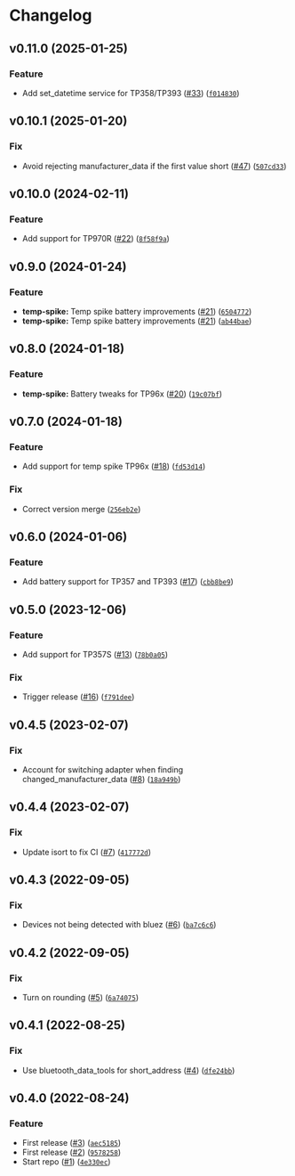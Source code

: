 # Changelog

<!--next-version-placeholder-->

## v0.11.0 (2025-01-25)

### Feature

* Add set_datetime service for TP358/TP393 ([#33](https://github.com/Bluetooth-Devices/thermopro-ble/issues/33)) ([`f014830`](https://github.com/Bluetooth-Devices/thermopro-ble/commit/f014830c1b637591235b2eb744756379338d3e3d))

## v0.10.1 (2025-01-20)

### Fix

* Avoid rejecting manufacturer_data if the first value short ([#47](https://github.com/Bluetooth-Devices/thermopro-ble/issues/47)) ([`507cd33`](https://github.com/Bluetooth-Devices/thermopro-ble/commit/507cd33b6733a5281696dec344b402ccee34b4ff))

## v0.10.0 (2024-02-11)

### Feature

* Add support for TP970R ([#22](https://github.com/Bluetooth-Devices/thermopro-ble/issues/22)) ([`8f58f9a`](https://github.com/Bluetooth-Devices/thermopro-ble/commit/8f58f9ad7646616e3ad974ae1dbd6b498c33fa75))

## v0.9.0 (2024-01-24)

### Feature

* **temp-spike:** Temp spike battery improvements ([#21](https://github.com/Bluetooth-Devices/thermopro-ble/issues/21)) ([`6504772`](https://github.com/Bluetooth-Devices/thermopro-ble/commit/6504772dc353bbb2bd4ed5958af41635a3479af6))
* **temp-spike:** Temp spike battery improvements ([#21](https://github.com/Bluetooth-Devices/thermopro-ble/issues/21)) ([`ab44bae`](https://github.com/Bluetooth-Devices/thermopro-ble/commit/ab44baef8a3fe8a988c53e19370a29bb434b24cc))

## v0.8.0 (2024-01-18)

### Feature

* **temp-spike:** Battery tweaks for TP96x ([#20](https://github.com/Bluetooth-Devices/thermopro-ble/issues/20)) ([`19c07bf`](https://github.com/Bluetooth-Devices/thermopro-ble/commit/19c07bf1c015642db360be643ba80e2834c5e6c2))

## v0.7.0 (2024-01-18)

### Feature

* Add support for temp spike TP96x ([#18](https://github.com/Bluetooth-Devices/thermopro-ble/issues/18)) ([`fd53d14`](https://github.com/Bluetooth-Devices/thermopro-ble/commit/fd53d141640138bcd0d90045e5205e584b5495dc))

### Fix

* Correct version merge ([`256eb2e`](https://github.com/Bluetooth-Devices/thermopro-ble/commit/256eb2ed75e454ad6ecbb547a83b724f254e049c))

## v0.6.0 (2024-01-06)

### Feature

* Add battery support for TP357 and TP393 ([#17](https://github.com/Bluetooth-Devices/thermopro-ble/issues/17)) ([`cbb8be9`](https://github.com/Bluetooth-Devices/thermopro-ble/commit/cbb8be9dfdc9b686ed94ad083d58785eb1805ed1))

## v0.5.0 (2023-12-06)

### Feature

* Add support for TP357S ([#13](https://github.com/Bluetooth-Devices/thermopro-ble/issues/13)) ([`78b0a05`](https://github.com/Bluetooth-Devices/thermopro-ble/commit/78b0a056b7f8b2334b6b27274c6c1559c3388b24))

### Fix

* Trigger release ([#16](https://github.com/Bluetooth-Devices/thermopro-ble/issues/16)) ([`f791dee`](https://github.com/Bluetooth-Devices/thermopro-ble/commit/f791dee2e8839b2b39f776ec4abbc3d8bafee71c))

## v0.4.5 (2023-02-07)
### Fix
* Account for switching adapter when finding changed_manufacturer_data ([#8](https://github.com/Bluetooth-Devices/thermopro-ble/issues/8)) ([`18a949b`](https://github.com/Bluetooth-Devices/thermopro-ble/commit/18a949bbccc3efdaf584440ad092baec4b938f9f))

## v0.4.4 (2023-02-07)
### Fix
* Update isort to fix CI ([#7](https://github.com/Bluetooth-Devices/thermopro-ble/issues/7)) ([`417772d`](https://github.com/Bluetooth-Devices/thermopro-ble/commit/417772db2d6f79e7fe5cc9dfa52d3d4b394282da))

## v0.4.3 (2022-09-05)
### Fix
* Devices not being detected with bluez ([#6](https://github.com/Bluetooth-Devices/thermopro-ble/issues/6)) ([`ba7c6c6`](https://github.com/Bluetooth-Devices/thermopro-ble/commit/ba7c6c66f977fcc589ddfa264b5122f563f021c1))

## v0.4.2 (2022-09-05)
### Fix
* Turn on rounding ([#5](https://github.com/Bluetooth-Devices/thermopro-ble/issues/5)) ([`6a74075`](https://github.com/Bluetooth-Devices/thermopro-ble/commit/6a740754d5128c6cf8ead4d214ecafd3ec03de5e))

## v0.4.1 (2022-08-25)
### Fix
* Use bluetooth_data_tools for short_address ([#4](https://github.com/Bluetooth-Devices/thermopro-ble/issues/4)) ([`dfe24bb`](https://github.com/Bluetooth-Devices/thermopro-ble/commit/dfe24bb7291c0ebd6ad606d9b0c30e126aea4650))

## v0.4.0 (2022-08-24)
### Feature
* First release ([#3](https://github.com/Bluetooth-Devices/thermopro-ble/issues/3)) ([`aec5185`](https://github.com/Bluetooth-Devices/thermopro-ble/commit/aec518597fdeecdd10368da386bf488a8c1197c6))
* First release ([#2](https://github.com/Bluetooth-Devices/thermopro-ble/issues/2)) ([`9578258`](https://github.com/Bluetooth-Devices/thermopro-ble/commit/95782588e2b7ddfb8a7b5b5455d5d1308e6e66b2))
* Start repo ([#1](https://github.com/Bluetooth-Devices/thermopro-ble/issues/1)) ([`4e330ec`](https://github.com/Bluetooth-Devices/thermopro-ble/commit/4e330ecf573b3e15a81edc8bdcb95c318e6b6d98))
